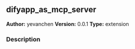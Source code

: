 ## difyapp_as_mcp_server

**Author:** yevanchen
**Version:** 0.0.1
**Type:** extension

### Description



